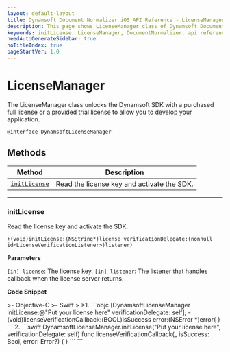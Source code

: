 ```yaml
---
layout: default-layout
title: Dynamsoft Document Normalizer iOS API Reference - LicenseManager class
description: This page shows LicenseManager class of Dynamsoft Document Normalizer for iOS SDK.
keywords: initLicense, LicenseManager, DocumentNormalizer, api reference, ios
needAutoGenerateSidebar: true
noTitleIndex: true
pageStartVer: 1.0
---
```


# LicenseManager

The LicenseManager class unlocks the Dynamsoft SDK with a purchased full license or a provided trial license to allow you to develop your application.

```objc
@interface DynamsoftLicenseManager
```

## Methods

  | Method               | Description |
  |----------------------|-------------|
  | [`initLicense`](#initlicense) | Read the license key and activate the SDK. |

  ---

### initLicense

Read the license key and activate the SDK.

```objc
+(void)initLicense:(NSString*)license verificationDelegate:(nonnull id<LicenseVerificationListener>)listener)
```

**Parameters**

`[in] license`: The license key.
`[in] listener`: The listener that handles callback when the license server returns.

**Code Snippet**

<div class="sample-code-prefix"></div>
>- Objective-C
>- Swift
>
>1. 
```objc
[DynamsoftLicenseManager initLicense:@"Put your license here" verificationDelegate: self];
- (void)licenseVerificationCallback:(BOOL)isSuccess error:(NSError *)error{
}
```
2. 
```swift
DynamsoftLicenseManager.initLicense("Put your license here", verificationDelegate: self)
func licenseVerificationCallback(_ isSuccess: Bool, error: Error?) {
}
```
```
